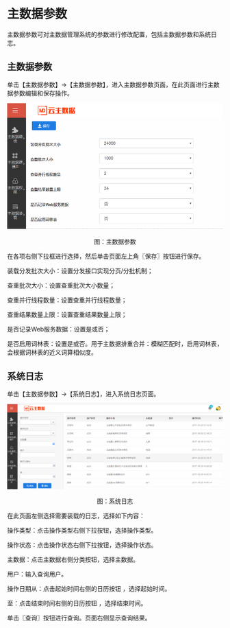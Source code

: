 # 主数据参数

主数据参数可对主数据管理系统的参数进行修改配置，包括主数据参数和系统日志。

## 主数据参数

单击【主数据参数】→【主数据参数】，进入主数据参数页面，在此页面进行主数据参数编辑和保存操作。

![](/articles/cloudmdm/3-/images/image75.png)

<p align="center">图：主数据参数</p> 
 

在各项右侧下拉框进行选择，然后单击页面左上角〖保存〗按钮进行保存。

装载分发批次大小：设置分发接口实现分页/分批机制；

查重批次大小：设置查重批次大小数量；

查重并行线程数量：设置查重并行线程数量；

查重结果数量上限：设置查重结果数量上限；

是否记录Web服务数据：设置是或否；

是否启用词林表：设置是或否。用于主数据排重合并：模糊匹配时，启用词林表，会根据词林表的近义词算相似度。

## 系统日志

单击【主数据参数】→【系统日志】，进入系统日志页面。

![](/articles/cloudmdm/3-/images/image76.png)

<p align="center">图：系统日志</p> 


在此页面左侧选择需要装载的日志，选择如下内容：

操作类型：点击操作类型右侧下拉按钮，选择操作类型。

操作状态：点击操作状态右侧下拉按钮，选择操作状态。

主数据：点击主数据右侧分类按钮，选择主数据。

用户：输入查询用户。

操作日期从：点击起始时间右侧的日历按钮 ，选择起始时间。

至：点击结束时间右侧的日历按钮 ，选择结束时间。

单击〖查询〗按钮进行查询。页面右侧显示查询结果。
